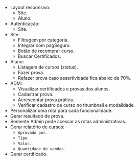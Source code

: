 - Layout responsivo:
  - Site.
  - Aluno.
- Autenticação:
  - Site.
- Site:
  - Filtragem por categoria.
  - Integrar com pagSeguro.
  - Botão de recomprar curso.
  - Buscar Certificados.
- Aluno:
  - Listagem de cursos (status).
  - Fazer prova.
  - Refazer prova caso assertividade fica abaixo de 70%.
- ADM:
  - Visualizar certificados e provas dos alunos.
  - Cadastrar prova.
  - Acrescentar prova prática.
  - Verificar cadastro de curso no thumbnail e modalidade.
- Personalizar uma rota para cada funcionalidade.
- Gerar resultado de prova.
- Somente Admin pode acessar as rotas administrativas.
- Gerar relatório de cursos:
  - `Aprovado por`.
  - `Tipo`.
  - `Valor`.
  - `Quantidade de vendas`.
- Gerar certificado.
